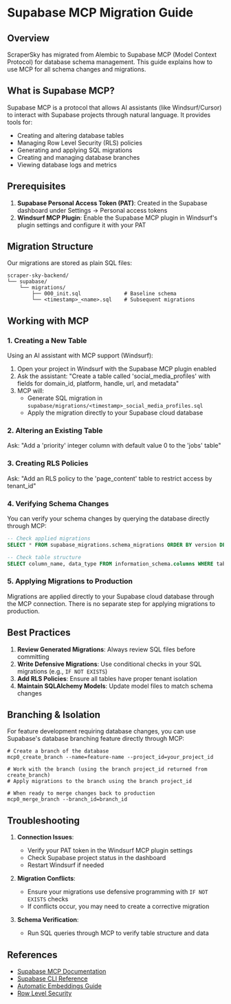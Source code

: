 # Supabase MCP Migration Guide

## Overview

ScraperSky has migrated from Alembic to Supabase MCP (Model Context Protocol) for database schema management. This guide explains how to use MCP for all schema changes and migrations.

## What is Supabase MCP?

Supabase MCP is a protocol that allows AI assistants (like Windsurf/Cursor) to interact with Supabase projects through natural language. It provides tools for:

- Creating and altering database tables
- Managing Row Level Security (RLS) policies
- Generating and applying SQL migrations
- Creating and managing database branches
- Viewing database logs and metrics

## Prerequisites

1. **Supabase Personal Access Token (PAT)**: Created in the Supabase dashboard under Settings → Personal access tokens
2. **Windsurf MCP Plugin**: Enable the Supabase MCP plugin in Windsurf's plugin settings and configure it with your PAT

## Migration Structure

Our migrations are stored as plain SQL files:

```
scraper-sky-backend/
└── supabase/
    └── migrations/
        ├── 000_init.sql              # Baseline schema
        └── <timestamp>_<name>.sql    # Subsequent migrations
```

## Working with MCP

### 1. Creating a New Table

Using an AI assistant with MCP support (Windsurf):

1. Open your project in Windsurf with the Supabase MCP plugin enabled
2. Ask the assistant: "Create a table called 'social_media_profiles' with fields for domain_id, platform, handle, url, and metadata"
3. MCP will:
   - Generate SQL migration in `supabase/migrations/<timestamp>_social_media_profiles.sql`
   - Apply the migration directly to your Supabase cloud database

### 2. Altering an Existing Table

Ask: "Add a 'priority' integer column with default value 0 to the 'jobs' table"

### 3. Creating RLS Policies

Ask: "Add an RLS policy to the 'page_content' table to restrict access by tenant_id"

### 4. Verifying Schema Changes

You can verify your schema changes by querying the database directly through MCP:

```sql
-- Check applied migrations
SELECT * FROM supabase_migrations.schema_migrations ORDER BY version DESC LIMIT 5;

-- Check table structure
SELECT column_name, data_type FROM information_schema.columns WHERE table_name = 'your_table_name';
```

### 5. Applying Migrations to Production

Migrations are applied directly to your Supabase cloud database through the MCP connection. There is no separate step for applying migrations to production.

## Best Practices

1. **Review Generated Migrations**: Always review SQL files before committing
2. **Write Defensive Migrations**: Use conditional checks in your SQL migrations (e.g., `IF NOT EXISTS`)
3. **Add RLS Policies**: Ensure all tables have proper tenant isolation
4. **Maintain SQLAlchemy Models**: Update model files to match schema changes

## Branching & Isolation

For feature development requiring database changes, you can use Supabase's database branching feature directly through MCP:

```
# Create a branch of the database
mcp0_create_branch --name=feature-name --project_id=your_project_id

# Work with the branch (using the branch project_id returned from create_branch)
# Apply migrations to the branch using the branch project_id

# When ready to merge changes back to production
mcp0_merge_branch --branch_id=branch_id
```

## Troubleshooting

1. **Connection Issues**:
   - Verify your PAT token in the Windsurf MCP plugin settings
   - Check Supabase project status in the dashboard
   - Restart Windsurf if needed

2. **Migration Conflicts**:
   - Ensure your migrations use defensive programming with `IF NOT EXISTS` checks
   - If conflicts occur, you may need to create a corrective migration

3. **Schema Verification**:
   - Run SQL queries through MCP to verify table structure and data

## References

- [Supabase MCP Documentation](https://supabase.com/docs/guides/ai/mcp)
- [Supabase CLI Reference](https://supabase.com/docs/reference/cli)
- [Automatic Embeddings Guide](https://supabase.com/docs/guides/ai/automatic-embeddings)
- [Row Level Security](https://supabase.com/docs/guides/auth/row-level-security)
